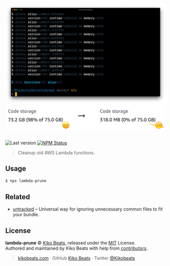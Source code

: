 <p align="center">
  <img src="media/cli.png" alt="lambda prune demo">
  <br>
  <img align="center" src="media/storage.png" width="500px" alt="lambda prune demo">
  <br>
  <br>
</p>

![Last version](https://img.shields.io/github/tag/Kikobeats/lambda-prune.svg?style=flat-square)
[![NPM Status](https://img.shields.io/npm/dm/lambda-prune.svg?style=flat-square)](https://www.npmjs.org/package/lambda-prune)

> Cleanup old AWS Lambda functions.

## Usage

```bash
$ npx lambda-prune
```

## Related

- [untracked](https://github.com/Kikobeats/untracked) – Universal way for ignoring unnecessary common files to fit your bundle.

## License

**lambda-prune** © [Kiko Beats](https://kikobeats.com), released under the [MIT](https://github.com/Kikobeats/lambda-prune/blob/master/LICENSE.md) License.<br>
Authored and maintained by Kiko Beats with help from [contributors](https://github.com/Kikobeats/lambda-prune/contributors).

> [kikobeats.com](https://kikobeats.com) · GitHub [Kiko Beats](https://github.com/Kikobeats) · Twitter [@Kikobeats](https://twitter.com/Kikobeats)
